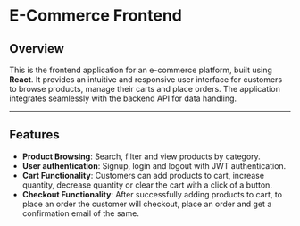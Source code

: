 # E-Commerce Frontend

## Overview

This is the frontend application for an e-commerce platform, built using **React**. It provides an intuitive and responsive user interface for customers to browse products, manage their carts and place orders. The application integrates seamlessly with the backend API for data handling.

---

## Features

- **Product Browsing**: Search, filter and view products by category.
- **User authentication**: Signup, login and logout with JWT authentication.
- **Cart Functionality**: Customers can add products to cart, increase quantity, decrease quantity or clear the cart with a click of a button.
- **Checkout Functionality**: After successfully adding products to cart, to place an order the customer will checkout, place an order and get a confirmation email of the same.
